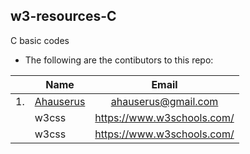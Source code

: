 ## w3-resources-C
C basic codes
- The following are the contibutors to this repo:

|| Name | Email |
|-|----------------------|:-----------------:|
|1.| [Ahauserus](https://github.com/Ahauserus)| ahauserus@gmail.com|
|| w3css | https://www.w3schools.com/ |
|| w3css | https://www.w3schools.com/ |
